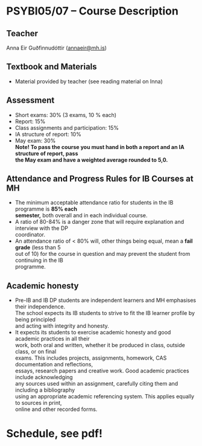 # PSYBI05/07 – Course Description

## Teacher

Anna Eir Guðfinnudóttir (annaeir@mh.is)

## Textbook and Materials

-   Material provided by teacher (see reading material on Inna)

## Assessment

-   Short exams: 30% (3 exams, 10 % each)
-   Report: 15%
-   Class assignments and participation: 15%
-   IA structure of report: 10%
-   May exam: 30%  
    **Note! To pass the course you must hand in both a report and an IA structure of report, pass  
    the May exam and have a weighted average rounded to 5,0.**

## Attendance and Progress Rules for IB Courses at MH

-   The minimum acceptable attendance ratio for students in the IB programme is **85% each**  
    **semester,** both overall and in each individual course.
-   A ratio of 80-84% is a danger zone that will require explanation and interview with the DP  
    coordinator.
-   An attendance ratio of < 80% will, other things being equal, mean a **fail grade** (less than 5  
    out of 10) for the course in question and may prevent the student from continuing in the IB  
    programme.

## Academic honesty

-   Pre-IB and IB DP students are independent learners and MH emphasises their independence.  
    The school expects its IB students to strive to fit the IB learner profile by being principled  
    and acting with integrity and honesty.
-   It expects its students to exercise academic honesty and good academic practices in all their  
    work, both oral and written, whether it be produced in class, outside class, or on final  
    exams. This includes projects, assignments, homework, CAS documentation and reflections,  
    essays, research papers and creative work. Good academic practices include acknowledging  
    any sources used within an assignment, carefully citing them and including a bibliography  
    using an appropriate academic referencing system. This applies equally to sources in print,  
    online and other recorded forms.

# Schedule, see pdf!
